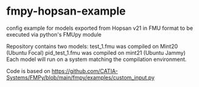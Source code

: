 # fmpy-hopsan-example
config example for models exported from Hopsan v21 in FMU format to be executed via python's FMUpy module

Repository contains two models: 
test_1.fmu was compiled on Mint20 (Ubuntu Focal)
pid_test_1.fmu was compiled on mint21 (Ubuntu Jammy)
Each model will run on a system matching the compilation environment.

Code is based on https://github.com/CATIA-Systems/FMPy/blob/main/fmpy/examples/custom_input.py 
